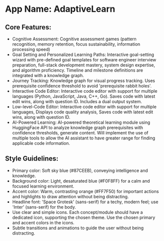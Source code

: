 # **App Name**: AdaptiveLearn

## Core Features:

- Cognitive Assessment: Cognitive assessment games (pattern recognition, memory retention, focus sustainability, information processing speed)
- Goal Setting and Personalized Learning Paths: Interactive goal-setting wizard with pre-defined goal templates for software engineer interview preparation, full-stack development mastery, system design expertise, and algorithm proficiency. Timeline and milestone definitions are integrated with a knowledge graph.
- Journey Tracking: Knowledge graph for visual progress tracking. Uses prerequisite confidence threshold to avoid 'prerequisite rabbit holes'.
- Interactive Code Editor: Interactive code editor with support for multiple languages (Python, JavaScript, Java, C++, Go). Saves code with latest edit wins, along with question ID. Includes a dual output system.
- Low-level-Code Editor: Interactive code editor with support for multiple languages, Displays code quality analysis, Saves code with latest edit wins, along with question ID.
- AI-Powered Learning: AI-powered theoretical learning module using HuggingFace API to analyze knowledge graph prerequisites with confidence thresholds, generate content. Will implement the use of multiple tools to allow the AI assistant to have greater range for finding applicable code information.

## Style Guidelines:

- Primary color: Soft sky blue (#87CEEB), conveying intelligence and knowledge.
- Background color: Light, desaturated blue (#F0F8FF) for a calm and focused learning environment.
- Accent color: Warm, contrasting orange (#FF7F50) for important actions and highlights to draw attention without being distracting.
- Headline font: 'Space Grotesk' (sans-serif) for a techy, modern feel; use 'Inter' (sans-serif) for the body.
- Use clear and simple icons. Each concept/module should have a dedicated icon, supporting the chosen theme. Use the chosen primary and accent colors in the icons.
- Subtle transitions and animations to guide the user without being distracting.